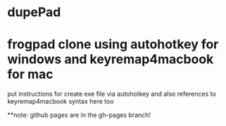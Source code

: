 dupePad
========
frogpad clone using autohotkey for windows
and keyremap4macbook for mac
========
put instructions for create exe file via autohotkey
and also references to keyremap4macbook syntax here too


**note: github pages are in the gh-pages branch!
